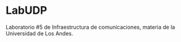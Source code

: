 # LabUDP
Laboratorio #5 de Infraestructura de comunicaciones, materia de la Universidad de Los Andes.

